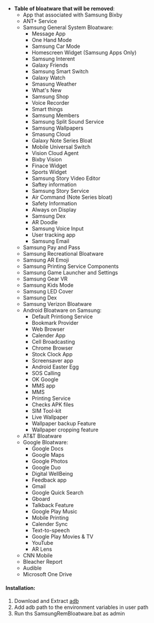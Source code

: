 * **Table of bloatware that will be removed**:
  * App that associated with Samsung Bixby
  * ANT+ Service
  * Samsung General System Bloatware:
    * Message App
    * One Hand Mode
    * Samsung Car Mode
    * Homescreen Widget (Samsung Apps Only)
    * Samsung Interent
    * Galaxy Friends
    * Samsung Smart Switch
    * Galaxy Watch
    * Smasung Weather
    * What's New
    * Samsung Shop
    * Voice Recorder
    * Smart things
    * Samsung Members
    * Samsung Split Sound Service
    * Samsung Wallpapers
    * Smasung Cloud
    * Galaxy Note Series Bloat
    * Mobile Universal Switch
    * Vision Cloud Agent
    * Bixby Vision
    * Finace Widget
    * Sports Widget
    * Samsung Story Video Editor
    * Saftey information
    * Samsung Story Service
    * Air Command (Note Series bloat)
    * Safety Information
    * Always on Display
    * Samsung Dex
    * AR Doodle
    * Samsung Voice Input
    * User tracking app
    * Samsung Email
  * Samsung Pay and Pass
  * Samsung Recreational Bloatware
  * Samsung AR Emoji
  * Samsung Printing Service Components
  * Samsung Game Launcher and Settings
  * Samsung Gear VR
  * Samsung Kids Mode
  * Samsung LED Cover
  * Samsung Dex
  * Samsung Verizon Bloatware
  * Android Bloatware on Samsung:
    * Default Printiong Service
    * Bookmark Provider
    * Web Browser
    * Calender App
    * Cell Broadcasting
    * Chrome Browser
    * Stock Clock App
    * Screensaver app
    * Android Easter Egg
    * SOS Calling
    * OK Google
    * MMS app
    * MMS
    * Printing Service
    * Checks APK files
    * SIM Tool-kit
    * Live Wallpaper
    * Wallpaper backup Feature
    * Wallpaper cropping feature
   * AT&T Bloatware
   * Google Bloatware:
     * Google Docs
     * Google Maps
     * Google Photos
     * Google Duo
     * Digital WellBeing
     * Feedback app
     * Gmail
     * Google Quick Search
     * Gboard
     * Talkback Feature
     * Google Play Music
     * Mobile Printing
     * Calender Sync
     * Text-to-speech
     * Google Play Movies & TV
     * YouTube
     * AR Lens
   * CNN Mobile
   * Bleacher Report
   * Audible
   * Microsoft One Drive


<h4>Installation:</h6>
<ol type="1">
 <li>Download and Extract <a href="https://dl.google.com/android/repository/platform-tools-latest-windows.zip">adb</a></li>
 <li>Add adb path to the environment variables in user path</li>
 <li>Run ths SamsungRemBloatware.bat as admin</li>
</ol>
